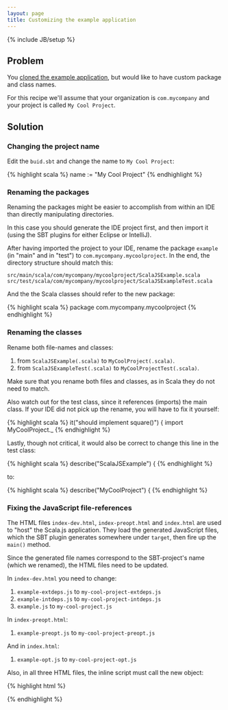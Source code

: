 ```yaml
---
layout: page
title: Customizing the example application
---
```

{% include JB/setup %}

## Problem

You [cloned the example application](./example-app.html), but would like to have custom package and class names.

For this recipe we'll assume that your organization is `com.mycompany` and your project is called `My Cool Project`.

## Solution

### Changing the project name

Edit the `buid.sbt` and change the name to `My Cool Project`:

{% highlight scala %}
name := "My Cool Project"
{% endhighlight %}

### Renaming the packages

Renaming the packages might be easier to accomplish from within an IDE than directly manipulating directories.

In this case you should generate the IDE project first, and then import it (using the SBT plugins for either Eclipse or IntelliJ).

After having imported the project to your IDE, rename the package `example`
(in "main" and in "test") to `com.mycompany.mycoolproject`. In the end, the
directory structure should match this:

    src/main/scala/com/mycompany/mycoolproject/ScalaJSExample.scala
    src/test/scala/com/mycompany/mycoolproject/ScalaJSExampleTest.scala

And the the Scala classes should refer to the new package:

{% highlight scala %}
package com.mycompany.mycoolproject
{% endhighlight %}

### Renaming the classes

Rename both file-names and classes:

1. from `ScalaJSExample(.scala)` to `MyCoolProject(.scala)`.
2. from `ScalaJSExampleTest(.scala)` to `MyCoolProjectTest(.scala)`.

Make sure that you rename both files and classes, as in Scala they do not need
to match.

Also watch out for the test class, since it references (imports) the main class.
If your IDE did not pick up the rename, you will have to fix it yourself:

{% highlight scala %}
it("should implement square()") {
  import MyCoolProject._
{% endhighlight %}

Lastly, though not critical, it would also be correct to change this line in the test class:

{% highlight scala %}
describe("ScalaJSExample") {
{% endhighlight %}

to:

{% highlight scala %}
describe("MyCoolProject") {
{% endhighlight %}

### Fixing the JavaScript file-references

The HTML files `index-dev.html`, `index-preopt.html` and `index.html` are used
to "host" the Scala.js application. They load the generated JavaScript files,
which the SBT plugin generates somewhere under `target`, then fire up the
`main()` method.

Since the generated file names correspond to the SBT-project's name (which we
renamed), the HTML files need to be updated.

In `index-dev.html` you need to change:

1. `example-extdeps.js` to `my-cool-project-extdeps.js`
2. `example-intdeps.js` to `my-cool-project-intdeps.js`
3. `example.js` to `my-cool-project.js`

In `index-preopt.html`:

1. `example-preopt.js` to `my-cool-project-preopt.js`

And in `index.html`:

1. `example-opt.js` to `my-cool-project-opt.js`

Also, in all three HTML files, the inline script must call the new object:

{% highlight html %}
<script type="text/javascript">
MyCoolProject().main();
</script>
{% endhighlight %}
